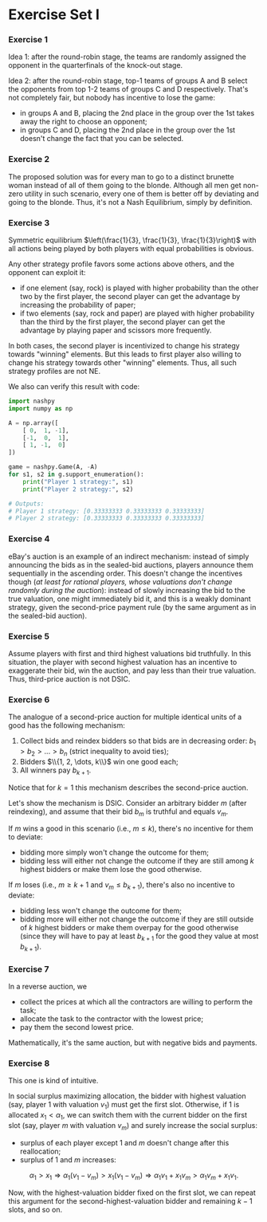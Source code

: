 # Exercise Set I

### Exercise 1

Idea 1: after the round-robin stage, the teams are randomly assigned the opponent in the quarterfinals of the knock-out stage.

Idea 2: after the round-robin stage, top-1 teams of groups A and B select the opponents from top 1-2 teams of  groups C and D respectively.
That's not completely fair, but nobody has incentive to lose the game:
* in groups A and B, placing the 2nd place in the group over the 1st takes away the right to choose an opponent;
* in groups C and D, placing the 2nd place in the group over the 1st doesn't change the fact that you can be selected.

### Exercise 2

The proposed solution was for every man to go to a distinct brunette woman instead of all of them going to the blonde.
Although all men get non-zero utility in such scenario, every one of them is better off by deviating and going to the blonde.
Thus, it's not a Nash Equilibrium, simply by definition.

### Exercise 3

Symmetric equilibrium $\left(\frac{1}{3}, \frac{1}{3}, \frac{1}{3}\right)$ with all actions being played by both players with equal probabilities is obvious.

Any other strategy profile favors some actions above others, and the opponent can exploit it:
* if one element (say, rock) is played with higher probability than the other two by the first player, the second player can get the advantage by increasing the probability of paper;
* if two elements (say, rock and paper) are played with higher probability than the third by the first player, the second player can get the advantage by playing paper and scissors more frequently.

In both cases, the second player is incentivized to change his strategy towards "winning" elements.
But this leads to first player also willing to change his strategy towards other "winning" elements.
Thus, all such strategy profiles are not NE.

We also can verify this result with code:
```python
import nashpy
import numpy as np

A = np.array([
    [ 0,  1, -1],
    [-1,  0,  1],
    [ 1, -1,  0]
])

game = nashpy.Game(A, -A)
for s1, s2 in g.support_enumeration():
    print("Player 1 strategy:", s1)
    print("Player 2 strategy:", s2)

# Outputs:
# Player 1 strategy: [0.33333333 0.33333333 0.33333333]
# Player 2 strategy: [0.33333333 0.33333333 0.33333333]
```

### Exercise 4

eBay's auction is an example of an indirect mechanism: instead of simply announcing the bids as in the sealed-bid auctions, players announce them sequentially in the ascending order.
This doesn't change the incentives though (*at least for rational players, whose valuations don't change randomly during the auction*): instead of slowly increasing the bid to the true valuation, one might immediately bid it, and this is a weakly dominant strategy, given the second-price payment rule (by the same argument as in the sealed-bid auction).

### Exercise 5

Assume players with first and third highest valuations bid truthfully.
In this situation, the player with second highest valuation has an incentive to exaggerate their bid, win the auction, and pay less than their true valuation.
Thus, third-price auction is not DSIC.

### Exercise 6

The analogue of a second-price auction for multiple identical units of a good has the following mechanism:
1. Collect bids and reindex bidders so that bids are in decreasing order: $b_1 > b_2 > ... > b_n$ (strict inequality to avoid ties);
2. Bidders $\\{1, 2, \dots, k\\}$ win one good each;
3. All winners pay $b_{k+1}$.

Notice that for $k=1$ this mechanism describes the second-price auction.

Let's show the mechanism is DSIC.
Consider an arbitrary bidder $m$ (after reindexing), and assume that their bid $b_m$ is truthful and equals $v_m$.

If $m$ wins a good in this scenario (i.e., $m \le k$), there's no incentive for them to deviate:
* bidding more simply won't change the outcome for them;
* bidding less will either not change the outcome if they are still among $k$ highest bidders or make them lose the good otherwise.

If $m$ loses (i.e., $m \ge k+1$ and $v_m \le b_{k+1}$), there's also no incentive to deviate:
* bidding less won't change the outcome for them;
* bidding more will either not change the outcome if they are still outside of $k$ highest bidders or make them overpay for the good otherwise (since they will have to pay at least $b_{k+1}$ for the good they value at most $b_{k+1}$).

### Exercise 7

In a reverse auction, we
* collect the prices at which all the contractors are willing to perform the task;
* allocate the task to the contractor with the lowest price;
* pay them the second lowest price.

Mathematically, it's the same auction, but with negative bids and payments.

### Exercise 8

This one is kind of intuitive. 

In social surplus maximizing allocation, the bidder with highest valuation (say, player $1$ with valuation $v_1$) must get the first slot.
Otherwise, if $1$ is allocated $x_1 < \alpha_1$, we can switch them with the current bidder on the first slot (say,  player $m$ with valuation $v_m$) and surely increase the social surplus:
* surplus of each player except $1$ and $m$ doesn't change after this reallocation;
* surplus of $1$ and $m$ increases:

$$
\alpha_1 > x_1 \Rightarrow \alpha_1 (v_1 - v_m) > x_1 (v_1 - v_m) \Rightarrow \alpha_1 v_1 + x_1 v_m > \alpha_1 v_m + x_1 v_1.
$$

Now, with the highest-valuation bidder fixed on the first slot, we can repeat this argument for the second-highest-valuation bidder and remaining $k-1$ slots, and so on.
